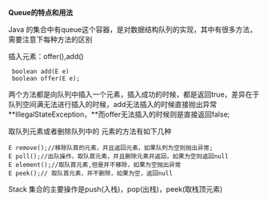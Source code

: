 **Queue的特点和用法**

Java 的集合中有queue这个容器，是对数据结构队列的实现，其中有很多方法，需要注意下每种方法的区别

插入元素：offer\(\),add\(\)

```
 boolean add(E e)   
 boolean offer(E e);
```

两个方法都是向队列中插入一个元素，插入成功的时候，都是返回true，差异在于队列空间满无法进行插入的时候，add无法插入的时候直接抛出异常 **IllegalStateException，**而offer无法插入的时候则是直接返回false;

取队列元素或者删除队列中的 元素的方法有如下几种

```
E remove();//移除队首的元素，并且返回元素，如果队列为空则抛出异常;
E poll();//出队操作，取队首元素，并且删除元素并返回，如果为空则返回null
E element();//取队首元素,但是并不移除，如果为空抛出异常
E peek();// 取队首元素，并不删除，如果为空，返回null
```

Stack 集合的主要操作是push\(入栈\)，pop\(出栈\)，peek\(取栈顶元素\)

